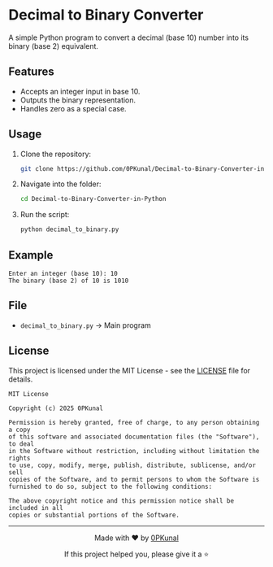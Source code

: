 # Decimal to Binary Converter

A simple Python program to convert a decimal (base 10) number into its binary (base 2) equivalent.

## Features
- Accepts an integer input in base 10.
- Outputs the binary representation.
- Handles zero as a special case.

## Usage
1. Clone the repository:
   ```bash
   git clone https://github.com/0PKunal/Decimal-to-Binary-Converter-in-Python.git


2. Navigate into the folder:

   ```bash
   cd Decimal-to-Binary-Converter-in-Python
   ```
3. Run the script:

   ```bash
   python decimal_to_binary.py
   ```

## Example

```
Enter an integer (base 10): 10
The binary (base 2) of 10 is 1010
```

## File

* `decimal_to_binary.py` → Main program

##  License

This project is licensed under the MIT License - see the [LICENSE](LICENSE) file for details.

```
MIT License

Copyright (c) 2025 0PKunal

Permission is hereby granted, free of charge, to any person obtaining a copy
of this software and associated documentation files (the "Software"), to deal
in the Software without restriction, including without limitation the rights
to use, copy, modify, merge, publish, distribute, sublicense, and/or sell
copies of the Software, and to permit persons to whom the Software is
furnished to do so, subject to the following conditions:

The above copyright notice and this permission notice shall be included in all
copies or substantial portions of the Software.
```

---

<div align="center">
  <p>Made with ❤️ by <a href="https://github.com/0PKunal">0PKunal</a></p>
  <p>If this project helped you, please give it a ⭐️</p>
</div>
